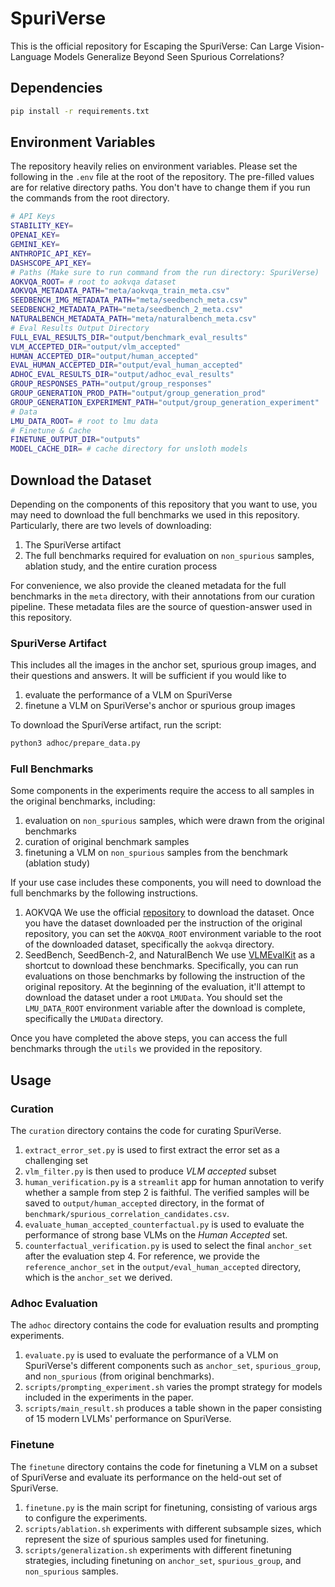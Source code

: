 # SpuriVerse
This is the official repository for Escaping the SpuriVerse: Can Large Vision-Language Models Generalize Beyond Seen Spurious Correlations?

## Dependencies
```bash
pip install -r requirements.txt
```
## Environment Variables
The repository heavily relies on environment variables. Please set the following in the `.env` file at the root of the repository. The pre-filled values are for relative directory paths. You don't have to change them if you run the commands from the root directory.
```bash
# API Keys
STABILITY_KEY=
OPENAI_KEY=
GEMINI_KEY=
ANTHROPIC_API_KEY=
DASHSCOPE_API_KEY=
# Paths (Make sure to run command from the run directory: SpuriVerse)
AOKVQA_ROOT= # root to aokvqa dataset
AOKVQA_METADATA_PATH="meta/aokvqa_train_meta.csv"
SEEDBENCH_IMG_METADATA_PATH="meta/seedbench_meta.csv"
SEEDBENCH2_METADATA_PATH="meta/seedbench_2_meta.csv"
NATURALBENCH_METADATA_PATH="meta/naturalbench_meta.csv"
# Eval Results Output Directory
FULL_EVAL_RESULTS_DIR="output/benchmark_eval_results"
VLM_ACCEPTED_DIR="output/vlm_accepted"
HUMAN_ACCEPTED_DIR="output/human_accepted"
EVAL_HUMAN_ACCEPTED_DIR="output/eval_human_accepted"
ADHOC_EVAL_RESULTS_DIR="output/adhoc_eval_results"
GROUP_RESPONSES_PATH="output/group_responses"
GROUP_GENERATION_PROD_PATH="output/group_generation_prod"
GROUP_GENERATION_EXPERIMENT_PATH="output/group_generation_experiment"
# Data
LMU_DATA_ROOT= # root to lmu data
# Finetune & Cache
FINETUNE_OUTPUT_DIR="outputs"
MODEL_CACHE_DIR= # cache directory for unsloth models
```
## Download the Dataset
Depending on the components of this repository that you want to use, you may need to download the full benchmarks we used in this repository. Particularly, there are two levels of downloading:
1. The SpuriVerse artifact
2. The full benchmarks required for evaluation on `non_spurious` samples, ablation study, and the entire curation process

For convenience, we also provide the cleaned metadata for the full benchmarks in the `meta` directory, with their annotations from our curation pipeline. These metadata files are the source of question-answer used in this repository.

### SpuriVerse Artifact
This includes all the images in the anchor set, spurious group images, and their questions and answers. It will be sufficient if you would like to
1. evaluate the performance of a VLM on SpuriVerse
2. finetune a VLM on SpuriVerse's anchor or spurious group images

To download the SpuriVerse artifact, run the script:
```bash
python3 adhoc/prepare_data.py
```

### Full Benchmarks
Some components in the experiments require the access to all samples in the original benchmarks, including:
1. evaluation on `non_spurious` samples, which were drawn from the original benchmarks
2. curation of original benchmark samples
3. finetuning a VLM on `non_spurious` samples from the benchmark (ablation study)

If your use case includes these components, you will need to download the full benchmarks by the following instructions.

1. AOKVQA
    We use the official [repository](https://github.com/allenai/aokvqa) to download the dataset. Once you have the dataset downloaded per the instruction of the original repository, you can set the `AOKVQA_ROOT` environment variable to the root of the downloaded dataset, specifically the `aokvqa` directory.
2. SeedBench, SeedBench-2, and NaturalBench
    We use [VLMEvalKit](https://github.com/open-compass/VLMEvalKit) as a shortcut to download these benchmarks. Specifically, you can run evaluations on those benchmarks by following the instruction of the original repository. At the beginning of the evaluation, it'll attempt to download the dataset under a root `LMUData`. You should set the `LMU_DATA_ROOT` environment variable after the download is complete, specifically the `LMUData` directory.

Once you have completed the above steps, you can access the full benchmarks through the `utils` we provided in the repository.

## Usage

### Curation
The `curation` directory contains the code for curating SpuriVerse.
1. `extract_error_set.py` is used to first extract the error set as a challenging set
2. `vlm_filter.py` is then used to produce *VLM accepted* subset
3. `human_verification.py` is a `streamlit` app for human annotation to verify whether a sample from step 2 is faithful. The verified samples will be saved to `output/human_accepted` directory, in the format of `benchmark/spurious_correlation_candidates.csv`.
4. `evaluate_human_accepted_counterfactual.py` is used to evaluate the performance of strong base VLMs on the *Human Accepted* set.
5. `counterfactual_verification.py` is used to select the final `anchor_set` after the evaluation step 4. For reference, we provide the `reference_anchor_set` in the `output/eval_human_accepted` directory, which is the `anchor_set` we derived.

### Adhoc Evaluation
The `adhoc` directory contains the code for evaluation results and prompting experiments.
1. `evaluate.py` is used to evaluate the performance of a VLM on SpuriVerse's different components such as `anchor_set`, `spurious_group`, and `non_spurious` (from original benchmarks).
2. `scripts/prompting_experiment.sh` varies the prompt strategy for models included in the experiments in the paper.
3. `scripts/main_result.sh` produces a table shown in the paper consisting of 15 modern LVLMs' performance on SpuriVerse.

### Finetune
The `finetune` directory contains the code for finetuning a VLM on a subset of SpuriVerse and evaluate its performance on the held-out set of SpuriVerse.
1. `finetune.py` is the main script for finetuning, consisting of various args to configure the experiments.
2. `scripts/ablation.sh` experiments with different subsample sizes, which represent the size of spurious samples used for finetuning.
3. `scripts/generalization.sh` experiments with different finetuning strategies, including finetuning on `anchor_set`, `spurious_group`, and `non_spurious` samples.